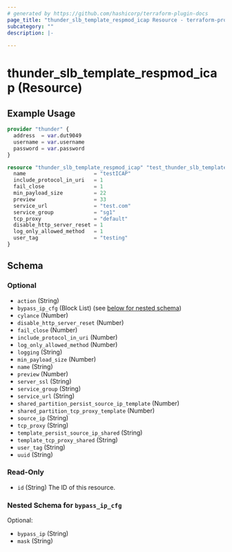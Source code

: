 ```yaml
---
# generated by https://github.com/hashicorp/terraform-plugin-docs
page_title: "thunder_slb_template_respmod_icap Resource - terraform-provider-thunder"
subcategory: ""
description: |-
  
---
```


# thunder_slb_template_respmod_icap (Resource)



## Example Usage

```terraform
provider "thunder" {
  address  = var.dut9049
  username = var.username
  password = var.password
}

resource "thunder_slb_template_respmod_icap" "test_thunder_slb_template_respmod_icap" {
  name                      = "testICAP"
  include_protocol_in_uri   = 1
  fail_close                = 1
  min_payload_size          = 22
  preview                   = 33
  service_url               = "test.com"
  service_group             = "sg1"
  tcp_proxy                 = "default"
  disable_http_server_reset = 1
  log_only_allowed_method   = 1
  user_tag                  = "testing"
}
```

<!-- schema generated by tfplugindocs -->
## Schema

### Optional

- `action` (String)
- `bypass_ip_cfg` (Block List) (see [below for nested schema](#nestedblock--bypass_ip_cfg))
- `cylance` (Number)
- `disable_http_server_reset` (Number)
- `fail_close` (Number)
- `include_protocol_in_uri` (Number)
- `log_only_allowed_method` (Number)
- `logging` (String)
- `min_payload_size` (Number)
- `name` (String)
- `preview` (Number)
- `server_ssl` (String)
- `service_group` (String)
- `service_url` (String)
- `shared_partition_persist_source_ip_template` (Number)
- `shared_partition_tcp_proxy_template` (Number)
- `source_ip` (String)
- `tcp_proxy` (String)
- `template_persist_source_ip_shared` (String)
- `template_tcp_proxy_shared` (String)
- `user_tag` (String)
- `uuid` (String)

### Read-Only

- `id` (String) The ID of this resource.

<a id="nestedblock--bypass_ip_cfg"></a>
### Nested Schema for `bypass_ip_cfg`

Optional:

- `bypass_ip` (String)
- `mask` (String)


